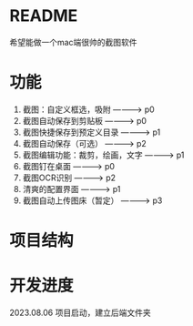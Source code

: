 # README

希望能做一个mac端很帅的截图软件

# 功能

1. 截图：自定义框选，吸附 ————> p0
2. 截图自动保存到剪贴板 ————> p0
3. 截图快捷保存到预定义目录 ————> p1
4. 截图自动保存（可选） ————> p2
5. 截图编辑功能：裁剪，绘画，文字 ————> p1
6. 截图钉在桌面 ————> p0
7. 截图OCR识别 ————> p2
8. 清爽的配置界面 ————> p1
9. 截图自动上传图床（暂定） ————> p3

# 项目结构

<!-- TODO -->

# 开发进度

2023.08.06 项目启动，建立后端文件夹
